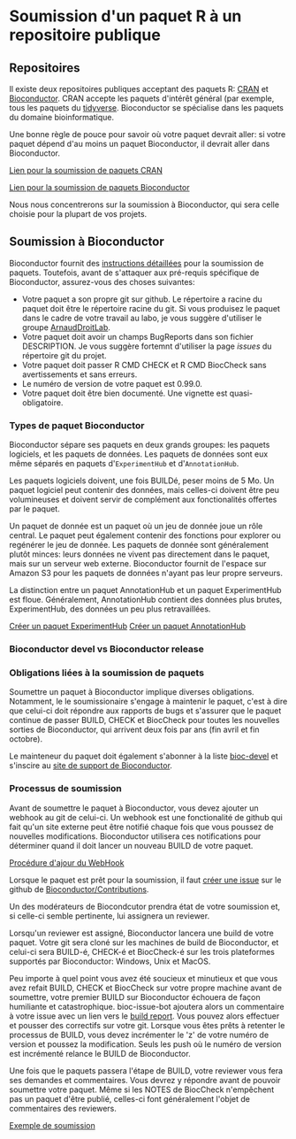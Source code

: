 # Soumission d'un paquet R à un repositoire publique

## Repositoires

Il existe deux repositoires publiques acceptant des paquets R: 
[CRAN](https://cran.r-project.org/) et 
[Bioconductor](https://www.bioconductor.org/). CRAN accepte les paquets 
d'intérêt général (par exemple, tous les paquets du [tidyverse](https://www.tidyverse.org/).
Bioconductor se spécialise dans les paquets du
domaine bioinformatique.

Une bonne règle de pouce pour savoir où votre paquet devrait aller: si votre 
paquet dépend d'au moins un paquet Bioconductor, il devrait aller dans 
Bioconductor.

[Lien pour la soumission de paquets CRAN](https://cran.r-project.org/submit.html)

[Lien pour la soumission de paquets Bioconductor](https://www.bioconductor.org/developers/package-submission/)

Nous nous concentrerons sur la soumission à Bioconductor, qui sera celle choisie
pour la plupart de vos projets.

## Soumission à Bioconductor

Bioconductor fournit des [instructions détaillées](https://www.bioconductor.org/developers/package-submission/)
pour la soumission 
de paquets. Toutefois, avant de s'attaquer aux pré-requis spécifique de 
Bioconductor, assurez-vous des choses suivantes:

- Votre paquet a son propre git sur github. Le répertoire a racine du paquet
  doit être le répertoire racine du git. Si vous produisez le paquet dans le 
  cadre de votre travail au labo, je vous suggère d'utiliser le groupe
  [ArnaudDroitLab](https://github.com/ArnaudDroitLab).
- Votre paquet doit avoir un champs BugReports dans son fichier DESCRIPTION.
  Je vous suggère fortemnt d'utiliser la page *issues* du répertoire git
  du projet.
- Votre paquet doit passer R CMD CHECK et R CMD BiocCheck sans avertissements
  et sans erreurs.
- Le numéro de version de votre paquet est 0.99.0. 
- Votre paquet doit être bien documenté. Une vignette est quasi-obligatoire.
  
### Types de paquet Bioconductor

Bioconductor sépare ses paquets en deux grands groupes: les paquets logiciels,
et les paquets de données. Les paquets de données sont eux même séparés en 
paquets d'`ExperimentHub` et d'`AnnotationHub`.

Les paquets logiciels doivent, une fois BUILDé, peser moins de 5 Mo. Un paquet
logiciel peut contenir des données, mais celles-ci doivent être peu 
volumineuses et doivent servir de complément aux fonctionalités offertes par le
paquet.
  
Un paquet de donnée est un paquet où un jeu de donnée joue un rôle central. Le
paquet peut également contenir des fonctions pour explorer ou regénérer le jeu
de donnée. Les paquets de donnée sont généralement plutôt minces: leurs données
ne vivent pas directement dans le paquet, mais sur un serveur web externe.
Bioconductor fournit de l'espace sur Amazon S3 pour les paquets de données
n'ayant pas leur propre serveurs.

La distinction entre un paquet AnnotationHub et un paquet ExperimentHub est floue.
Généralement, AnnotationHub contient des données plus brutes, ExperimentHub,
des données un peu plus retravaillées.

[Créer un paquet ExperimentHub](http://bioconductor.org/packages/release/bioc/vignettes/ExperimentHub/inst/doc/CreateAnExperimentHubPackage.html)
[Créer un paquet AnnotationHub](http://bioconductor.org/packages/release/bioc/vignettes/AnnotationHub/inst/doc/CreateAnAnnotationPackage.html)

### Bioconductor devel vs Bioconductor release

### Obligations liées à la soumission de paquets

Soumettre un paquet à Bioconductor implique diverses obligations. Notamment,
le le soumissionaire s'engage à maintenir le paquet, c'est à dire que celui-ci
doit répondre aux rapports de bugs et s'assurer que le paquet continue de 
passer BUILD, CHECK et BiocCheck pour toutes les nouvelles sorties de 
Bioconductor, qui arrivent deux fois par ans (fin avril et fin octobre).

Le mainteneur du paquet doit également s'abonner à la liste 
[bioc-devel](https://stat.ethz.ch/mailman/listinfo/bioc-devel) et s'inscire au 
[site de support de Bioconductor](https://support.bioconductor.org/).

### Processus de soumission

Avant de soumettre le paquet à Bioconductor, vous devez ajouter un webhook au 
git de celui-ci. Un webhook est une fonctionalité de github qui fait qu'un site
externe peut être notifié chaque fois que vous poussez de nouvelles modifications.
Bioconductor utilisera ces notifications pour déterminer quand il doit lancer un 
nouveau BUILD de votre paquet.

[Procédure d'ajour du WebHook](https://github.com/Bioconductor/Contributions#adding-a-web-hook)

Lorsque le paquet est prêt pour la soumission, il faut 
[créer une issue](https://github.com/Bioconductor/Contributions/issues/new) sur le
github de [Bioconductor/Contributions](https://github.com/Bioconductor/Contributions).

Un des modérateurs de Biocondcutor prendra état de votre soumission et, si
celle-ci semble pertinente, lui assignera un reviewer.

Lorsqu'un reviewer est assigné, Bioconductor lancera une build de votre paquet.
Votre git sera cloné sur les machines de build de Bioconductor, et celui-ci
sera BUILD-é, CHECK-é et BiocCheck-é sur les trois plateformes supportés par 
Bioconductor: Windows, Unix et MacOS.

Peu importe à quel point vous avez été soucieux et minutieux et que vous avez
refait BUILD, CHECK et BiocCheck sur votre propre machine avant de soumettre, 
votre premier BUILD sur Bioconductor échouera de façon humiliante et 
catastrophique. bioc-issue-bot ajoutera alors un commentaire à votre issue
avec un lien vers le 
[build report](http://bioconductor.org/spb_reports/metagene2_buildreport_20190405175625.html).
Vous pouvez alors effectuer et pousser des 
correctifs sur votre git. Lorsque vous êtes prêts à retenter le processus de 
BUILD, vous devez incrémenter le 'z' de votre numéro de version et poussez la 
modification. Seuls les push où le numéro de version est incrémenté relance le
BUILD de Bioconductor.

Une fois que le paquets passera l'étape de BUILD, votre reviewer vous fera ses
demandes et commentaires. Vous devrez y répondre avant de pouvoir soumettre
votre paquet. Même si les NOTES de BiocCheck n'empêchent pas un paquet d'être 
publié, celles-ci font généralement l'objet de commentaires des reviewers.

[Exemple de soumission](https://github.com/Bioconductor/Contributions/issues/1081)